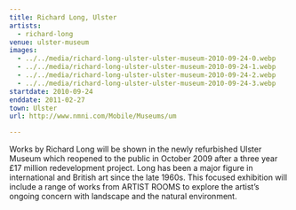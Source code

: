 ```yaml
---
title: Richard Long, Ulster
artists:
  - richard-long
venue: ulster-museum
images:
  - ../../media/richard-long-ulster-ulster-museum-2010-09-24-0.webp
  - ../../media/richard-long-ulster-ulster-museum-2010-09-24-1.webp
  - ../../media/richard-long-ulster-ulster-museum-2010-09-24-2.webp
  - ../../media/richard-long-ulster-ulster-museum-2010-09-24-3.webp
startdate: 2010-09-24
enddate: 2011-02-27
town: Ulster
url: http://www.nmni.com/Mobile/Museums/um

---
```


Works by Richard Long will be shown in the newly refurbished Ulster Museum which reopened to the public in October 2009 after a three year £17 million redevelopment project. Long has been a major figure in international and British art since the late 1960s. This focused exhibition will include a range of works from ARTIST ROOMS to explore the artist’s ongoing concern with landscape and the natural environment.
